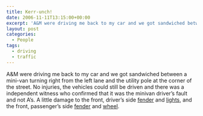 ```yaml
---
title: Kerr-unch!
date: 2006-11-11T13:15:00+00:00
excerpt: 'A&M were driving me back to my car and we got sandwiched between a mini-van turning right from the left lane and'
layout: post
categories:
  - People
tags:
  - driving
  - traffic
---
```

A&M were driving me back to my car and we got sandwiched between a mini-van turning right from the left lane and the utility pole at the corner of the street. No injuries, the vehicles could still be driven and there was a independent witness who confirmed that it was the minivan driver&#8217;s fault and not A&#8217;s. A little damage to the front, driver&#8217;s side <a href="https://dv8b8dkxht4vb.cloudfront.net/img/front-driver-2.jpg" rel="lightbox">fender</a> and <a href="https://dv8b8dkxht4vb.cloudfront.net/img/front-driver-1.jpg" rel="lightbox">lights</a>, and the front, passenger&#8217;s side <a href="https://dv8b8dkxht4vb.cloudfront.net/img/front-passenger-1.jpg" rel="lightbox">fender</a> and <a href="https://dv8b8dkxht4vb.cloudfront.net/img/front-passenger-2.jpg" rel="lightbox">wheel</a>.